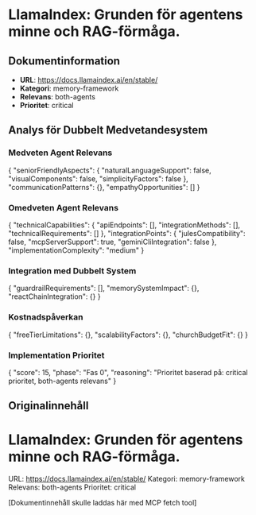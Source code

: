 # LlamaIndex: Grunden för agentens minne och RAG-förmåga.

## Dokumentinformation
- **URL**: https://docs.llamaindex.ai/en/stable/
- **Kategori**: memory-framework
- **Relevans**: both-agents
- **Prioritet**: critical

## Analys för Dubbelt Medvetandesystem

### Medveten Agent Relevans
{
  "seniorFriendlyAspects": {
    "naturalLanguageSupport": false,
    "visualComponents": false,
    "simplicityFactors": false
  },
  "communicationPatterns": {},
  "empathyOpportunities": []
}

### Omedveten Agent Relevans
{
  "technicalCapabilities": {
    "apiEndpoints": [],
    "integrationMethods": [],
    "technicalRequirements": []
  },
  "integrationPoints": {
    "julesCompatibility": false,
    "mcpServerSupport": true,
    "geminiCliIntegration": false
  },
  "implementationComplexity": "medium"
}

### Integration med Dubbelt System
{
  "guardrailRequirements": [],
  "memorySystemImpact": {},
  "reactChainIntegration": {}
}

### Kostnadspåverkan
{
  "freeTierLimitations": {},
  "scalabilityFactors": {},
  "churchBudgetFit": {}
}

### Implementation Prioritet
{
  "score": 15,
  "phase": "Fas 0",
  "reasoning": "Prioritet baserad på: critical prioritet, both-agents relevans"
}

## Originalinnehåll
# LlamaIndex: Grunden för agentens minne och RAG-förmåga.
    
URL: https://docs.llamaindex.ai/en/stable/
Kategori: memory-framework
Relevans: both-agents
Prioritet: critical

[Dokumentinnehåll skulle laddas här med MCP fetch tool]

